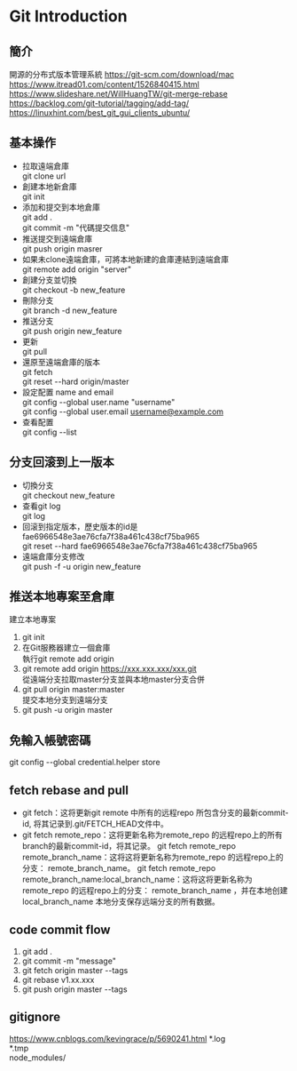 # Git Introduction

## 簡介

開源的分布式版本管理系統
<https://git-scm.com/download/mac>
<https://www.itread01.com/content/1526840415.html>
<https://www.slideshare.net/WillHuangTW/git-merge-rebase>
<https://backlog.com/git-tutorial/tagging/add-tag/>
<https://linuxhint.com/best_git_gui_clients_ubuntu/>

## 基本操作

- 拉取遠端倉庫  
git clone url  
- 創建本地新倉庫  
git init  
- 添加和提交到本地倉庫  
git add .  
git commit -m "代碼提交信息"  
- 推送提交到遠端倉庫  
git push origin masrer  
- 如果未clone遠端倉庫，可將本地新建的倉庫連結到遠端倉庫  
git remote add origin "server"  
- 創建分支並切換  
git checkout -b new_feature  
- 刪除分支  
git branch -d new_feature  
- 推送分支  
git push origin new_feature  
- 更新  
git pull  
- 還原至遠端倉庫的版本  
git fetch  
git reset --hard origin/master  
- 設定配置 name and email  
git config --global user.name "username"  
git config --global user.email username@example.com  
- 查看配置  
git config --list  

## 分支回滚到上一版本

- 切換分支  
git checkout new_feature  
- 查看git log  
git log  
- 回滚到指定版本，歷史版本的id是fae6966548e3ae76cfa7f38a461c438cf75ba965  
git reset --hard fae6966548e3ae76cfa7f38a461c438cf75ba965  
- 遠端倉庫分支修改  
git push -f -u origin new_feature  

## 推送本地專案至倉庫

建立本地專案  

1. git init  
2. 在Git服務器建立一個倉庫  
執行git remote add origin  
3. git remote add origin <https://xxx.xxx.xxx/xxx.git>  
從遠端分支拉取master分支並與本地master分支合併  
4. git pull origin master:master  
提交本地分支到遠端分支  
5. git push -u origin master  

## 免輸入帳號密碼

git config --global credential.helper store  

## fetch rebase and pull  

- git fetch：这将更新git remote 中所有的远程repo 所包含分支的最新commit-id, 将其记录到.git/FETCH_HEAD文件中。  
- git fetch remote_repo：这将更新名称为remote_repo 的远程repo上的所有branch的最新commit-id，将其记录。
git fetch remote_repo remote_branch_name：这将这将更新名称为remote_repo 的远程repo上的分支： remote_branch_name。
git fetch remote_repo remote_branch_name:local_branch_name：这将这将更新名称为remote_repo 的远程repo上的分支： remote_branch_name ，并在本地创建local_branch_name 本地分支保存远端分支的所有数据。

## code commit flow

1. git add .  
2. git commit -m "message"  
3. git fetch origin master --tags  
4. git rebase v1.xx.xxx  
5. git push origin master --tags

## gitignore

<https://www.cnblogs.com/kevingrace/p/5690241.html>
*.log  
*.tmp  
node_modules/
